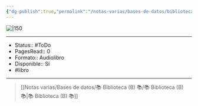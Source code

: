 ```yaml
---
{"dg-publish":true,"permalink":"/notas-varias/bases-de-datos/biblioteca-b/b-nunca-comas-solo/"}
---
```



![|150](https://m.media-amazon.com/images/I/81VlCyaWvxL._SL1500_.jpg)

---

- Status:: #ToDo 
- PagesRead:: 0 
- Formato:: Audiolibro
- Disponible:: Sí 
- #libro 

---

> [[Notas varias/Bases de datos/📚 Biblioteca (B) 📚/📚 Biblioteca (B) 📚\|📚 Biblioteca (B) 📚]]